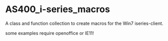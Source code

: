 # AS400_i-series_macros
A class and function collection to create macros for the Win7 iseries-client.  

some examples require openoffice or IE11!
